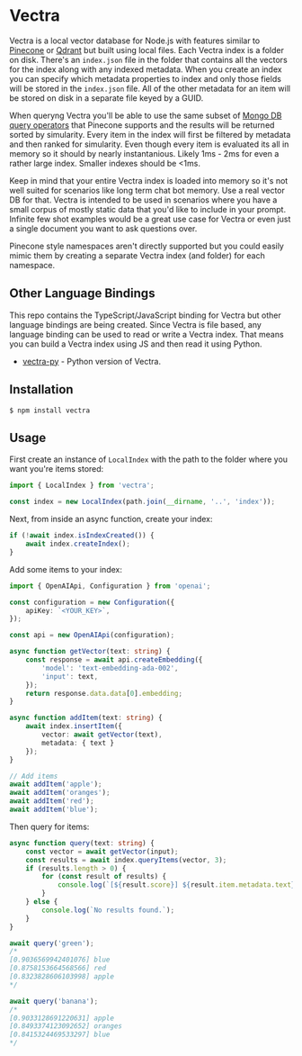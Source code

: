 # Vectra
Vectra is a local vector database for Node.js with features similar to [Pinecone](https://www.pinecone.io/) or [Qdrant](https://qdrant.tech/) but built using local files. Each Vectra index is a folder on disk. There's an `index.json` file in the folder that contains all the vectors for the index along with any indexed metadata.  When you create an index you can specify which metadata properties to index and only those fields will be stored in the `index.json` file. All of the other metadata for an item will be stored on disk in a separate file keyed by a GUID.

When queryng Vectra you'll be able to use the same subset of [Mongo DB query operators](https://www.mongodb.com/docs/manual/reference/operator/query/) that Pinecone supports and the results will be returned sorted by simularity. Every item in the index will first be filtered by metadata and then ranked for simularity. Even though every item is evaluated its all in memory so it should by nearly instantanious. Likely 1ms - 2ms for even a rather large index. Smaller indexes should be <1ms.

Keep in mind that your entire Vectra index is loaded into memory so it's not well suited for scenarios like long term chat bot memory. Use a real vector DB for that. Vectra is intended to be used in scenarios where you have a small corpus of mostly static data that you'd like to include in your prompt. Infinite few shot examples would be a great use case for Vectra or even just a single document you want to ask questions over.

Pinecone style namespaces aren't directly supported but you could easily mimic them by creating a separate Vectra index (and folder) for each namespace.

## Other Language Bindings
This repo contains the TypeScript/JavaScript binding for Vectra but other language bindings are being created. Since Vectra is file based, any language binding can be used to read or write a Vectra index. That means you can build a Vectra index using JS and then read it using Python.

- [vectra-py](https://github.com/BMS-geodev/vectra-py) - Python version of Vectra.

## Installation

```
$ npm install vectra
```

## Usage

First create an instance of `LocalIndex` with the path to the folder where you want you're items stored:

```typescript
import { LocalIndex } from 'vectra';

const index = new LocalIndex(path.join(__dirname, '..', 'index'));
```

Next, from inside an async function, create your index:

```typescript
if (!await index.isIndexCreated()) {
    await index.createIndex();
}
```

Add some items to your index:

```typescript
import { OpenAIApi, Configuration } from 'openai';

const configuration = new Configuration({
    apiKey: `<YOUR_KEY>`,
});

const api = new OpenAIApi(configuration);

async function getVector(text: string) {
    const response = await api.createEmbedding({
        'model': 'text-embedding-ada-002',
        'input': text,
    });
    return response.data.data[0].embedding;
}

async function addItem(text: string) {
    await index.insertItem({
        vector: await getVector(text),
        metadata: { text }
    });
}

// Add items
await addItem('apple');
await addItem('oranges');
await addItem('red');
await addItem('blue');
```

Then query for items:

```typescript
async function query(text: string) {
    const vector = await getVector(input);
    const results = await index.queryItems(vector, 3);
    if (results.length > 0) {
        for (const result of results) {
            console.log(`[${result.score}] ${result.item.metadata.text}`);
        }
    } else {
        console.log(`No results found.`);
    }
}

await query('green');
/*
[0.9036569942401076] blue
[0.8758153664568566] red
[0.8323828606103998] apple
*/

await query('banana');
/*
[0.9033128691220631] apple
[0.8493374123092652] oranges
[0.8415324469533297] blue
*/
```
